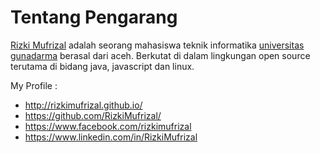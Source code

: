 # Tentang Pengarang

[Rizki Mufrizal](https://www.facebook.com/rizkimufrizal) adalah seorang mahasiswa teknik informatika [universitas gunadarma](http://www.gunadarma.ac.id/) berasal dari aceh. Berkutat di dalam lingkungan open source terutama di bidang java, javascript dan linux.

My Profile : 

- http://rizkimufrizal.github.io/
- https://github.com/RizkiMufrizal/
- https://www.facebook.com/rizkimufrizal
- https://www.linkedin.com/in/RizkiMufrizal